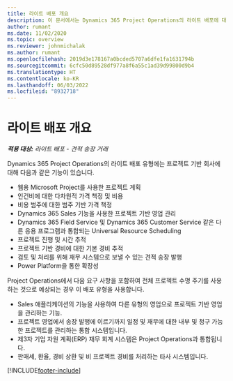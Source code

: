 ```yaml
---
title: 라이트 배포 개요
description: 이 문서에서는 Dynamics 365 Project Operations의 라이트 배포에 대한 정보를 제공합니다.
author: rumant
ms.date: 11/02/2020
ms.topic: overview
ms.reviewer: johnmichalak
ms.author: rumant
ms.openlocfilehash: 2019d3e178167a0bcded5707a6dfe1fa1631794b
ms.sourcegitcommit: 6cfc50d89528df977a8f6a55c1ad39d99800d9b4
ms.translationtype: HT
ms.contentlocale: ko-KR
ms.lasthandoff: 06/03/2022
ms.locfileid: "8932718"
---
```

# <a name="lite-deployment-overview"></a>라이트 배포 개요

_**적용 대상:** 라이트 배포 - 견적 송장 거래_

Dynamics 365 Project Operations의 라이트 배포 유형에는 프로젝트 기반 회사에 대해 다음과 같은 기능이 있습니다.

- 웹용 Microsoft Project를 사용한 프로젝트 계획
- 인건비에 대한 다차원적 가격 책정 및 비용
- 비용 범주에 대한 범주 기반 가격 책정
- Dynamics 365 Sales 기능을 사용한 프로젝트 기반 영업 관리
- Dynamics 365 Field Service 및 Dynamics 365 Customer Service 같은 다른 응용 프로그램과 통합되는 Universal Resource Scheduling
- 프로젝트 진행 및 시간 추적
- 프로젝트 기반 경비에 대한 기본 경비 추적
- 검토 및 처리를 위해 재무 시스템으로 보낼 수 있는 견적 송장 발행
- Power Platform을 통한 확장성

Project Operations에서 다음 요구 사항을 포함하여 전체 프로젝트 수명 주기를 사용하는 것으로 예상되는 경우 이 배포 유형을 사용합니다.

- Sales 애플리케이션의 기능을 사용하여 다른 유형의 영업으로 프로젝트 기반 영업을 관리하는 기능.
- 프로젝트 영업에서 송장 발행에 이르기까지 일정 및 재무에 대한 내부 및 청구 가능한 프로젝트를 관리하는 통합 시스템입니다.
- 제3자 기업 자원 계획(ERP) 재무 회계 시스템은 Project Operations과 통합됩니다.
- 판매세, 환율, 경비 상환 및 비 프로젝트 경비를 처리하는 타사 시스템입니다.


[!INCLUDE[footer-include](../includes/footer-banner.md)]